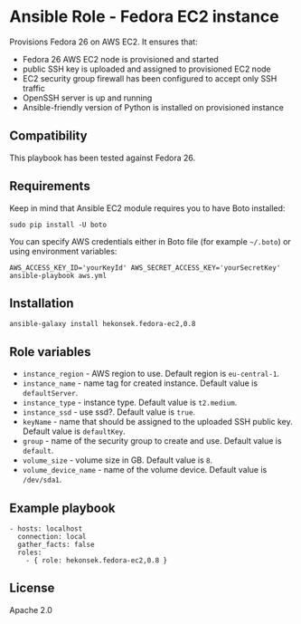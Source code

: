 # Ansible Role - Fedora EC2 instance

Provisions Fedora 26 on AWS EC2. It ensures that:
- Fedora 26 AWS EC2 node is provisioned and started
- public SSH key is uploaded and assigned to provisioned EC2 node
- EC2 security group firewall has been configured to accept only SSH traffic
- OpenSSH server is up and running
- Ansible-friendly version of Python is installed on provisioned instance

## Compatibility

This playbook has been tested against Fedora 26.

## Requirements

Keep in mind that Ansible EC2 module requires you to have Boto installed: 

    sudo pip install -U boto

You can specify AWS credentials either in Boto file (for example `~/.boto`) or using environment variables:
    
    AWS_ACCESS_KEY_ID='yourKeyId' AWS_SECRET_ACCESS_KEY='yourSecretKey' ansible-playbook aws.yml

## Installation 

    ansible-galaxy install hekonsek.fedora-ec2,0.8

## Role variables

- `instance_region` - AWS region to use. Default region is `eu-central-1`.
- `instance_name` - name tag for created instance. Default value is `defaultServer`.
- `instance_type` - instance type. Default value is `t2.medium`.
- `instance_ssd` - use ssd?. Default value is `true`.
- `keyName` - name that should be assigned to the uploaded SSH public key. Default value is `defaultKey`.
- `group` - name of the security group to create and use. Default value is `default`.
- `volume_size` - volume size in GB. Default value is `8`.
- `volume_device_name` - name of the volume device. Default value is `/dev/sda1`.

## Example playbook

```
- hosts: localhost
  connection: local
  gather_facts: false
  roles:
    - { role: hekonsek.fedora-ec2,0.8 }
```

## License

Apache 2.0
